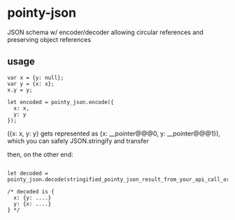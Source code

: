 # pointy-json
JSON schema w/ encoder/decoder allowing circular references and preserving object references


## usage

```
var x = {y: null};
var y = {x: x};
x.y = y;

let encoded = pointy_json.encode({
  x: x,
  y: y
});
```

({x: x, y: y} gets represented as {x: __pointer@@@0, y: __pointer@@@1}), which you can safely JSON.stringify and transfer

then, on the other end:

```

let decoded = pointy_json.decode(stringified_pointy_json_result_from_your_api_call_or_whatever);

/* decoded is {
  x: {y: ....}
  y: {x: ....}
} */
```

